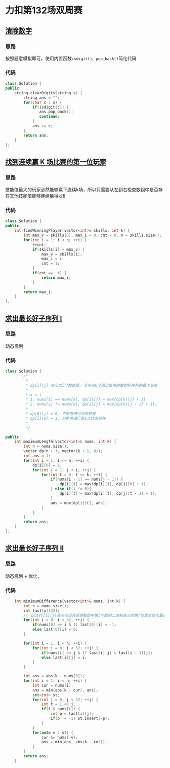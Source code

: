 # 力扣第132场双周赛

## [清除数字](https://leetcode.cn/problems/clear-digits/)

### 思路

按照题意模拟即可，使用内置函数`isdigit()、pop_back()`简化代码

### 代码
```c++
class Solution {
public:
    string clearDigits(string s) {
        string ans = "";
        for(char c : s) {
            if(isdigit(c)) {
               ans.pop_back();
               continue;
            }
            ans += c;
        }
        return ans;
    }
};

```


## [找到连续赢 K 场比赛的第一位玩家](https://leetcode.cn/problems/find-the-first-player-to-win-k-games-in-a-row/)

### 思路

技能值最大的玩家必然能够赢下连续k场，所以只需要从左到右检查数组中是否存在其他技能值能够连续赢得k场

### 代码

```c++
class Solution {
public:
    int findWinningPlayer(vector<int>& skills, int k) {
        int max_v = skills[0], max_i = 0, cnt = 0, n = skills.size();
        for(int i = 1; i < n; ++i) {
            ++cnt;
            if(skills[i] > max_v) {
                max_v = skills[i];
                max_i = i;
                cnt = 1;
            }
            if(cnt ==  k) {
                return max_i;
            }
        }
        return max_i;
    }
};
```



## [求出最长好子序列 I](https://leetcode.cn/problems/find-the-maximum-length-of-a-good-subsequence-i/)

### 思路

动态规划

### 代码

```c++
class Solution {
        /*
         * 
         * dp[i][j] 表示以i个数结尾, 至多有k个满足条件的数的好序列的最大长度   
         *
         * k < i
         * 1. nums[i] == nums[k], dp[i][j] = max{dp[k][j] + 1}
         * 2. nums[i] != nums[k], dp[i][j] = max{dp[k][j - 1] + 1};
         * 
         * dp[0][j] = 0, 不能够进行状态转移
         * dp[i][0] = 1, 只能够进行第1点状态转移
         * 
         */

public:
    int maximumLength(vector<int>& nums, int k) {
        int n = nums.size();
        vector dp(n + 1, vector(k + 1, 0));
        int ans = 1;
        for(int i = 1; i <= n; ++i) {
            dp[i][0] = 1;
            for(int j = 1; j < i; ++j) {
                for(int t = 0; t <= k; ++t) {
                    if(nums[i - 1] == nums[j - 1]) {
                        dp[i][t] = max(dp[i][t], dp[j][t] + 1);
                    } else if(t != 0){
                        dp[i][t] = max(dp[i][t], dp[j][t - 1] + 1);
                    }
                    ans = max(dp[i][t], ans);
                }
            }
        }
        return ans;
    }
};
```





## [求出最长好子序列 II](https://leetcode.cn/problems/find-the-maximum-length-of-a-good-subsequence-ii/)

### 思路

动态规划 + 优化，

### 代码

```c++
  	int minimumDifference(vector<int>& nums, int k) {
        int n = nums.size();
        int last[n][32];
        // 让last[i][j]表示与运算后使数组中第i个数的二进制表示的第j位发生变化最近的点
        for(int i = 0; i < 32; ++i) {
            if(nums[0] >> i & 1) last[0][i] = -1;
            else last[0][i] = 0;
        }

        for(int i = 1; i < n; ++i) {
            for(int j = 0; j < 32; ++j) {
                if(nums[i] >> j & 1) last[i][j] = last[i - 1][j];
                else last[i][j] = i;
            }
        }

        int ans = abs(k - nums[0]);
        for(int i = 1; i < n; ++i) {
            int cur = nums[i];
            ans = min(abs(k - cur), ans);
            set<int> st;
            for(int j = 0; j < 32; ++j) {
                int t = 1 << j;
                if(t & nums[i]) {
                    int p = last[i][j];
                    if(p != -1) st.insert(-p);
                }
            }
            for(auto v : st) {
                cur &= nums[-v];
                ans = min(ans, abs(k - cur));
            }
        }
        return ans;
    }
```
